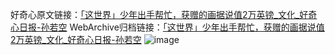 好奇心原文链接：[「这世界」少年出手帮忙，获赠的画据说值2万英镑_文化_好奇心日报-孙若空](https://www.qdaily.com/articles/5082.html)
WebArchive归档链接：[「这世界」少年出手帮忙，获赠的画据说值2万英镑_文化_好奇心日报-孙若空](http://web.archive.org/web/20190623163902/https://www.qdaily.com/articles/5082.html)
![image](http://ww3.sinaimg.cn/large/007d5XDply1g3wd18vj55j30u03ex7wh)